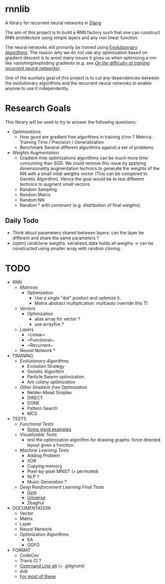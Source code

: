 # rnnlib
A library for recurrent neural networks in [Dlang](https://dlang.org/)

The aim of this project is to build a RNN factory such that one can construct
RNN architecture using simple layers and any non linear function.

The neural networks will primarily be trained using [Evolutionnary Algorithms](https://en.wikipedia.org/wiki/Evolutionary_algorithm).
The reason why we do not use any optimization based on gradient descent is to avoid many issues it gives us when optimizing
a rnn like vanishing/exploding gradients (e.g. see _[On the difficulty of training recurrent neural networks](http://www.jmlr.org/proceedings/papers/v28/pascanu13.pdf)_).

One of the auxiliary goal of this project is to cut any dependencies between the evolutionary algorithms
and the recurrent neural netwroks to enable anyone to use it independently.


# Research Goals
This library will be used to try to answer the following questions:

* _Optimizations_
  * How good are gradient free algorithms in training (r)nn ? Metrics: Training Time / Precision / Generalization
  * Benchmark Several different algorithms against a set of problems.
* _Weights Augmentation_
  * Gradient-free optimizations algorithms can be much more time consuming than SGD. We could remove this issue by applying dimensionality augmentation technics to generate the weights of the NN with a small intial weigths vector (This can be compared to Genetic Algorithm). Hence the goal would be to test different technics to augment small vectors.
  * Random Sampling
  * Random Matrix
  * Random NN
  * Random * with constraint (e.g. distribution of final weigths).


## Daily Todo
* Think about parameters shared between layers: can the layer be different and share the same parameters ?
* (optm) randclone weigths: serialized_data holds all weigths -> can be constructed using smaller array with random cloning.


# TODO
* RNN
  * _Matrices_
    * Optimization
      * Use a single "dot" product and optimize it.
      * Matrix abstract multiplication: mult(auto override this T)
  * _Vectors_
    * Optimization
      * alias array for vector ?
      * use arrayfire ? 
  * _Layers_
    * ~Linear~
    * ~Functional~
    * ~Recurrent~
  * _Neural Network_
    * 
* TRAINING
  * _Evolutionary Algorithms_
    * Evolution Strategy
    * Genetic Algorithm
    * Particle Swarm optimization
    * Ant colony optimization
  * _Other Gradient-free Optimization_
    * Nelder–Mead Simplex
    * DIRECT
    * DONE
    * Pattern Search
    * MCS
* TESTS
  * _Functional Tests_
    * [Some good examples](https://en.wikipedia.org/wiki/Test_functions_for_optimization)
  * _Visualizable Tests_
    * test the optimization algorithm for drawing graphs: force directed layout gives a function.
  * _Machine Learning Tests_
    * Adding Problem
    * XOR
    * Copying memory
    * Pixel-by-pixel MNIST (+ permuted)
    * NLP ?
    * Music Generation ?
  * _Deep Reinforcement Learning Final Tests_
    * [Gym](https://gym.openai.com/)
    * [Universe](https://github.com/openai/universe)
    * Zbaghul
* DOCUMENTATION
  * Vector
  * Matrix
  * Layer
  * Neural Network
  * Optimization Algorithms
    * EA
    * OGFO
* FORMAT
  * CodeCov
  * Travis CI ?
  * [Command Line git](https://git-scm.com/book/en/v2/Getting-Started-Installing-Git) (+ .gitignore)
  * dub
  * [For most of these](https://github.com/libmir/mir-algorithm)

